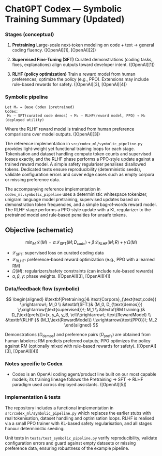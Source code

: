# ChatGPT Codex — Symbolic Training Summary (Updated)

### Stages (conceptual)

1. **Pretraining**
   Large-scale next-token modeling on code + text → general coding fluency. ([OpenAI][1], [OpenAI][2])

2. **Supervised Fine-Tuning (SFT)**
   Curated demonstrations (coding tasks, fixes, explanations) align outputs toward developer intent. ([OpenAI][1])

3. **RLHF (policy optimization)**
   Train a reward model from human preferences; optimize the policy (e.g., PPO). Extensions may include rule-based rewards for safety. ([OpenAI][3], [OpenAI][4])

### Symbolic pipeline

```
Let M₀ = Base Codex (pretrained)
Codex:
 M₀ — SFT(curated code demos) → M₁ — RLHF(reward model, PPO) → M₂ (deployed utility)
```

Where the RLHF reward model is trained from human preference comparisons over model outputs. ([OpenAI][3])

The reference implementation in ``src/codex_ml/symbolic_pipeline.py`` provides
light‑weight yet functional training loops for each stage.  Tokenisation and
dataset handling compute token counts and supervised losses exactly, and the
RLHF phase performs a PPO‑style update against a trained reward model.  A
simple safety regulariser penalises disallowed tokens.  Dedicated tests ensure
reproducibility (deterministic seeds), validate configuration errors and cover
edge cases such as empty corpora or missing preference data.

The accompanying reference implementation in ``codex_ml.symbolic_pipeline`` uses a
deterministic whitespace tokenizer, unigram language model pretraining,
supervised updates based on demonstration token frequencies, and a simple
bag‑of‑words reward model.  The RLHF stage performs a PPO‑style update with a
KL regularizer to the pretrained model and rule‑based penalties for unsafe
tokens.

## Objective (schematic)

$$
\min_{M}\; \mathcal{L}(M)
= \alpha\,\mathcal{L}_{\text{SFT}}(M; D_{\text{code}})\;+\;
  \beta\,\mathcal{L}_{\text{RLHF}}(M; R)\;+\;
  \gamma\,\Omega(M)
$$

* $\mathcal{L}_{\text{SFT}}$: supervised loss on curated coding data
* $\mathcal{L}_{\text{RLHF}}$: preference-based reward optimization (e.g., PPO with a learned RM)
* $\Omega(M)$: regularizers/safety constraints (can include rule-based rewards)
* $\alpha,\beta,\gamma$: phase weights. ([OpenAI][3], [OpenAI][4])

### Data/feedback flow (symbolic)

$$
\begin{aligned}
&\textbf{Pretraining:}& \text{Corpora}_{\text{text,code}} \;\rightarrow\; M_0 \\
&\textbf{SFT:}& (M_0, D_{\text{demos}}) \;\xrightarrow{\text{supervised}}\; M_1 \\
&\textbf{RM training:}& D_{\text{prefs}}=(x, y_A, y_B, \ell)\;\rightarrow\; \text{RewardModel} \\
&\textbf{RLHF:}& (M_1,\text{RewardModel}) \;\xrightarrow{\text{PPO}}\; M_2
\end{aligned}
$$

Demonstrations ($D_{\text{demos}}$) and preference pairs ($D_{\text{prefs}}$) are obtained from human labelers; RM predicts preferred outputs; PPO optimizes the policy against RM (optionally mixed with rule-based rewards for safety). ([OpenAI][3], [OpenAI][4])

### Notes specific to Codex

* Codex is an OpenAI coding agent/product line built on our most capable models; its training lineage follows the Pretraining → SFT → RLHF paradigm used across deployed assistants. ([OpenAI][5])

### Implementation & tests

The repository includes a functional implementation in ``src/codex_ml/symbolic_pipeline.py`` which replaces the earlier stubs with real tokenisation, dataset handling and optimisation loops.  RLHF is realised via a small PPO trainer with KL-based safety regularisation, and all stages honour deterministic seeding.

Unit tests in ``tests/test_symbolic_pipeline.py`` verify reproducibility, validate configuration errors and guard against empty datasets or missing preference data, ensuring robustness of the example pipeline.

[^1]: [Introducing ChatGPT](https://openai.com/index/chatgpt/?utm_source=chatgpt.com)
[^2]: [GPT-4 Technical Report](https://cdn.openai.com/papers/gpt-4.pdf?utm_source=chatgpt.com)
[^3]: [Aligning language models to follow instructions](https://openai.com/index/instruction-following/?utm_source=chatgpt.com)
[^4]: [Training language models to follow instructions with human feedback](https://cdn.openai.com/papers/Training_language_models_to_follow_instructions_with_human_feedback.pdf?utm_source=chatgpt.com)
[^5]: [OpenAI Codex](https://openai.com/codex/?utm_source=chatgpt.com)
